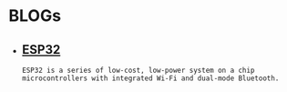 # BLOGs
- ## [ESP32](/esp32/main/)
   ```ESP32 is a series of low-cost, low-power system on a chip microcontrollers with integrated Wi-Fi and dual-mode Bluetooth.```